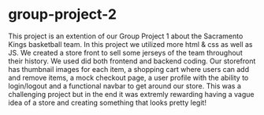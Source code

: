 # group-project-2
This project is an extention of our Group Project 1 about the Sacramento Kings basketball team. In this project we utilized more html & css as well as JS. We created a store front to sell some jerseys of the team throughout their history. We used did both frontend and backend coding. Our storefront has thumbnail images for each item, a shopping cart where users can add and remove items, a mock checkout page, a user profile with the ability to login/logout and a functional navbar to get around our store. This was a challenging project but in the end it was extremly rewarding having a vague idea of a store and creating something that looks pretty legit!
